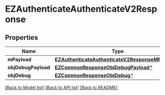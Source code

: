 # EZAuthenticateAuthenticateV2Response

## Properties
Name | Type | Description | Notes
------------ | ------------- | ------------- | -------------
**mPayload** | [**EZAuthenticateAuthenticateV2ResponseMPayload***](EZAuthenticateAuthenticateV2ResponseMPayload.md) |  | 
**objDebugPayload** | [**EZCommonResponseObjDebugPayload***](EZCommonResponseObjDebugPayload.md) |  | [optional] 
**objDebug** | [**EZCommonResponseObjDebug***](EZCommonResponseObjDebug.md) |  | [optional] 

[[Back to Model list]](../README.md#documentation-for-models) [[Back to API list]](../README.md#documentation-for-api-endpoints) [[Back to README]](../README.md)


